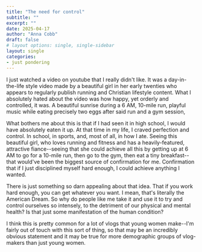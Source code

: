 ```yaml
---
title: "The need for control"
subtitle: ""
excerpt: ""
date: 2025-04-17
author: "Anna Cobb"
draft: false
# layout options: single, single-sidebar
layout: single
categories:
- just pondering
---
```


I just watched a video on youtube that I really didn't like. It was a day-in-the-life style video made by a beautiful girl in her early twenties who appears to regularly publish running and Christian lifestyle content. What I absolutely hated about the video was how happy, yet orderly and controlled, it was. A beautiful sunrise during a 6 AM, 10-mile run, playful music while eating precisely two eggs after said run and a gym session, 

What bothers me about this is that if I had seen it in high school, I would have absolutely eaten it up. At that time in my life, I craved perfection and control. In school, in sports, and, most of all, in how I ate. Seeing this beautiful girl, who loves running and fitness and has a heavily-featured, attractive fiance--seeing that she could achieve all this by getting up at 6 AM to go for a 10-mile run, then go to the gym, then eat a tiny breakfast--that would've been the biggest source of confirmation for me. Confirmation that if I just disciplined myself hard enough, I could achieve anything I wanted. 

There is just something so darn appealing about that idea. That if you work hard enough, you can get whatever you want. I mean, that's literally the American Dream. So why do people like me take it and use it to try and control ourselves so intensely, to the detriment of our physical and mental health? Is that just some manifestation of the human condition? 

I think this is pretty common for a lot of vlogs that young women make--I'm fairly out of touch with this sort of thing, so that may be an incredibly obvious statement and it may be true for more demographic groups of vlog-makers than just young women. 